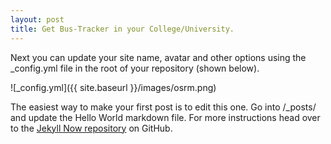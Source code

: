 ```yaml
---
layout: post
title: Get Bus-Tracker in your College/University.
---
```


Next you can update your site name, avatar and other options using the _config.yml file in the root of your repository (shown below).

![_config.yml]({{ site.baseurl }}/images/osrm.png)

The easiest way to make your first post is to edit this one. Go into /_posts/ and update the Hello World markdown file. For more instructions head over to the [Jekyll Now repository](https://github.com/barryclark/jekyll-now) on GitHub.

